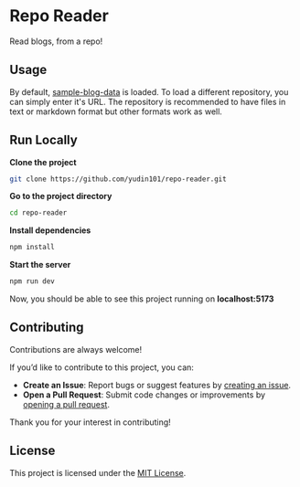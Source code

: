 # Repo Reader

Read blogs, from a repo! 

## Usage

By default, [sample-blog-data](https://github.com/yudin101/sample-blog-data) is loaded. To load a different repository, you can simply enter it's URL. The repository is recommended to have files in text or markdown format but other formats work as well.

## Run Locally

**Clone the project**

```bash
git clone https://github.com/yudin101/repo-reader.git
```

**Go to the project directory**

```bash
cd repo-reader
```

**Install dependencies**

```bash
npm install
```

**Start the server**

```bash
npm run dev
```
Now, you should be able to see this project running on **localhost:5173**

## Contributing

Contributions are always welcome!

If you’d like to contribute to this project, you can:

- **Create an Issue**: Report bugs or suggest features by [creating an issue](https://github.com/yudin101/repo-reader/issues/new).
- **Open a Pull Request**: Submit code changes or improvements by [opening a pull request](https://github.com/yudin101/repo-reader/pulls).

Thank you for your interest in contributing!

## License

This project is licensed under the [MIT License](https://github.com/yudin101/repo-reader/blob/main/LICENSE).

